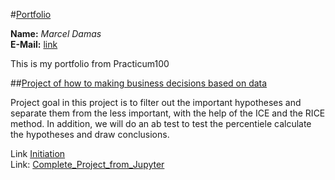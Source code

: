 #<u>Portfolio</u>

**Name:** _Marcel Damas_   
**E-Mail:** [link](marcel-spanien@hotmail.de) 
  
This is my portfolio from Practicum100

##<u>Project of how to making business decisions based on data</u>

Project goal in this project is to filter out the important hypotheses and separate them from the less important,
with the help of the ICE and the RICE method.
In addition, we will do an ab test to test the percentiele calculate the hypotheses and draw conclusions.  

Link [Initiation](project_initiation.md)  
Link: [Complete_Project_from_Jupyter](Portfolio/Making_Business_Decisions_Based_on_Data.ipynb)  


